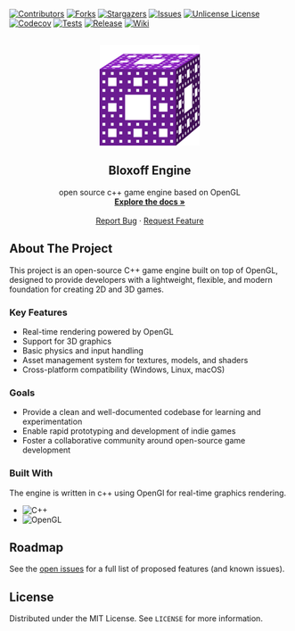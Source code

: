 [![Contributors][contributors-shield]][contributors-url]
[![Forks][forks-shield]][forks-url]
[![Stargazers][stars-shield]][stars-url]
[![Issues][issues-shield]][issues-url]
[![Unlicense License][license-shield]][license-url]
[![Codecov][codecov-shield]][codecov-url]
[![Tests][tests-shield]][actions-url]
[![Release][release-shield]][actions-url]
[![Wiki][wiki-shield]][actions-url]



<!-- PROJECT LOGO -->
<br />
<div align="center">
  <a href="https://github.com/kretoffer/bloxoff-engine">
    <img src="./docs/logo.svg" alt="Logo" width="180" height="180">
  </a>

  <h2 align="center">Bloxoff Engine</h2>

  <p align="center">
    open source c++ game engine based on OpenGL
    <br />
    <a href="https://github.com/kretoffer/bloxoff-engine/tree/main/docs"><strong>Explore the docs »</strong></a>
    <br />
    <br />
    <a href="https://github.com/kretoffer/bloxoff-engine/issues/new?labels=bug&template=BUG-REPORT.yml">Report Bug</a>
    &middot;
    <a href="https://github.com/kretoffer/bloxoff-engine/issues/new?labels=enhancement&template=FEATURE-REQUEST.yml">Request Feature</a>
  </p>
</div>


<!-- ABOUT THE PROJECT -->
## About The Project
This project is an open-source C++ game engine built on top of OpenGL, designed to provide developers with a lightweight, flexible, and modern foundation for creating 2D and 3D games.

### Key Features
<!-- * Modular architecture for easy customization and extension -->
* Real-time rendering powered by OpenGL
* Support for <!--both 2D and -->3D graphics 
* Basic physics and input handling
* Asset management system for textures, models, and shaders
* Cross-platform compatibility (Windows, Linux, macOS)

### Goals
* Provide a clean and well-documented codebase for learning and experimentation
* Enable rapid prototyping and development of indie games
* Foster a collaborative community around open-source game development

<!-- ### Demo
![Demo](./docs/images/demo.png) -->

### Built With
The engine is written in c++ using OpenGl for real-time graphics rendering.

* ![C++](https://img.shields.io/badge/c%2B%2B-%20?style=for-the-badge&logo=cplusplus&logoColor=white&color=%2300599C)
* ![OpenGL](https://img.shields.io/badge/opengl-%20?style=for-the-badge&logo=opengl&logoColor=white&color=%235586A4)


<!-- ROADMAP -->
## Roadmap

See the [open issues](https://github.com/kretoffer/AI-phrase-classifier/issues) for a full list of proposed features (and known issues).


<!-- LICENSE -->
## License

Distributed under the MIT License. See `LICENSE` for more information.


<!-- MARKDOWN LINKS & IMAGES -->
<!-- https://www.markdownguide.org/basic-syntax/#reference-style-links -->
[contributors-shield]: https://img.shields.io/github/contributors/kretoffer/bloxoff-engine
[contributors-url]: https://github.com/kretoffer/bloxoff-engine/graphs/contributors
[forks-shield]: https://img.shields.io/github/forks/kretoffer/bloxoff-engine.svg?style=flat
[forks-url]: https://github.com/kretoffer/bloxoff-engine/network/members
[stars-shield]: https://img.shields.io/github/stars/kretoffer/bloxoff-engine.svg?style=flat
[stars-url]: https://github.com/kretoffer/bloxoff-engine/stargazers
[issues-shield]: https://img.shields.io/github/issues/kretoffer/bloxoff-engine.svg?style=flat
[issues-url]: https://github.com/kretoffer/bloxoff-engine/issues
[license-shield]: https://img.shields.io/github/license/kretoffer/bloxoff-engine.svg?style=flat
[license-url]: https://github.com/kretoffer/bloxoff-engine/blob/master/LICENSE
[codecov-shield]: https://codecov.io/gh/kretoffer/bloxoff-engine/branch/main/graph/badge.svg
[actions-url]: https://github.com/kretoffer/bloxoff-engine/actions
[tests-shield]: https://github.com/kretoffer/bloxoff-engine/actions/workflows/Main.yml/badge.svg
[wiki-shield]: https://github.com/kretoffer/bloxoff-engine/actions/workflows/Deploy%20Wiki.yml/badge.svg?branch=main
[codecov-url]: https://github.com/kretoffer/bloxoff-engine/actions
[release-shield]: https://github.com/kretoffer/bloxoff-engine/actions/workflows/Release.yml/badge.svg
